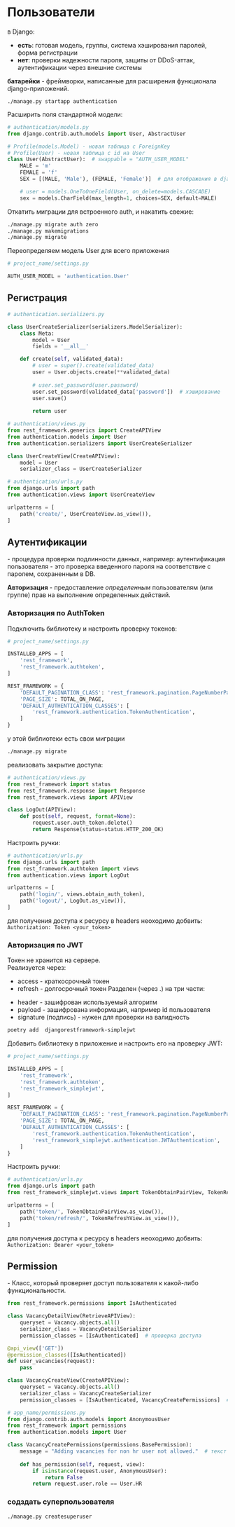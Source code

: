 # Пользователи

в Django:
* **есть**:
    готовая модель, группы, система хэширования паролей, форма регистрации
* **нет**:
    проверки надежности пароля, защиты от DDoS-аттак, аутентификации через внешние системы

**батарейки** - фреймворки, написанные для расширения функционала django-приложений.

```shell
./manage.py startapp authentication
```

Расширить поля стандартной модели:
```python
# authentication/models.py
from django.contrib.auth.models import User, AbstractUser

# Profile(models.Model) - новая таблица c ForeignKey
# Profile(User) - новая таблица с id на User
class User(AbstractUser):  # swappable = "AUTH_USER_MODEL"
    MALE = 'm'
    FEMALE = 'f'
    SEX = [(MALE, 'Male'), (FEMALE, 'Female')]  # для отображения в django формах

    # user = models.OneToOneField(User, on_delete=models.CASCADE)
    sex = models.CharField(max_length=1, choices=SEX, default=MALE)
```

Откатить миграции для встроенного auth, и накатить свежие:
```sh
./manage.py migrate auth zero
./manage.py makemigrations
./manage.py migrate
```

Переопределяем модель User для всего приложения
```python
# project_name/settings.py

AUTH_USER_MODEL = 'authentication.User'
```


## Регистрация

```python
# authentication.serializers.py

class UserCreateSerializer(serializers.ModelSerializer):
    class Meta:
        model = User
        fields = '__all__'

    def create(self, validated_data):
        # user = super().create(validated_data)
        user = User.objects.create(**validated_data)
        
        # user.set_password(user.password)
        user.set_password(validated_data['password'])  # хэширование
        user.save()
        
        return user
```

```python
# authentication/views.py
from rest_framework.generics import CreateAPIView
from authentication.models import User
from authentication.serializers import UserCreateSerializer

class UserCreateView(CreateAPIView):
    model = User
    serializer_class = UserCreateSerializer
```

```python
# authentication/urls.py
from django.urls import path
from authentication.views import UserCreateView

urlpatterns = [
    path('create/', UserCreateView.as_view()),
]
```
    

## Aутентификации

\- процедура проверки подлинности данных, например: аутентификация пользователя - это проверка введенного пароля на соответствие с паролем, сохраненным в DB.

**Авторизация** - предоставление *определенным* пользователям (или группе) прав на выполнение определенных действий.

### Авторизация по AuthToken

Подключить библиотеку и настроить проверку токенов:
```python
# project_name/settings.py

INSTALLED_APPS = [
    'rest_framework',
    'rest_framework.authtoken',
]

REST_FRAMEWORK = {
    'DEFAULT_PAGINATION_CLASS': 'rest_framework.pagination.PageNumberPagination',
    'PAGE_SIZE': TOTAL_ON_PAGE,
    'DEFAULT_AUTHENTICATION_CLASSES': [
        'rest_framework.authentication.TokenAuthentication',
    ]
}
```

у этой библиотеки есть свои миграции

```sh
./manage.py migrate
```

реализовать закрытие доступа:
```python
# authentication/views.py
from rest_framework import status
from rest_framework.response import Response
from rest_framework.views import APIView

class LogOut(APIView):
    def post(self, request, format=None):
        request.user.auth_token.delete()
        return Response(status=status.HTTP_200_OK)
```

Настроить ручки:
```python
# authentication/urls.py
from django.urls import path
from rest_framework.authtoken import views
from authentication.views import LogOut

urlpatterns = [
    path('login/', views.obtain_auth_token),
    path('logout/', LogOut.as_view()),
]
```

для получения доступа к ресурсу в headers неоходимо добвить:
`Authorization: Token <your_token>`


### Авторизация по JWT

Токен не хранится на сервере.\
Реализуется через:
- access - краткосрочный токен
- refresh - долгосрочный токен
Разделен (через .) на три части:
* header - зашифрован используемый алгоритм
* payload - зашифрована информация, например id пользователя
* signature (подпись) - нужен для проверки на валидность


```sh
poetry add  djangorestframework-simplejwt
```

Добавить библиотеку в приложение и настроить его на проверку JWT:
```python
# project_name/settings.py

INSTALLED_APPS = [
    'rest_framework',
    'rest_framework.authtoken',
    'rest_framework_simplejwt',
]

REST_FRAMEWORK = {
    'DEFAULT_PAGINATION_CLASS': 'rest_framework.pagination.PageNumberPagination',
    'PAGE_SIZE': TOTAL_ON_PAGE,
    'DEFAULT_AUTHENTICATION_CLASSES': [
        'rest_framework.authentication.TokenAuthentication',
        'rest_framework_simplejwt.authentication.JWTAuthentication',
    ]
}
```

Настроить ручки:
```python
# authentication/urls.py
from django.urls import path
from rest_framework_simplejwt.views import TokenObtainPairView, TokenRefreshView

urlpatterns = [
    path('token/', TokenObtainPairView.as_view()),
    path('token/refresh/', TokenRefreshView.as_view()),
]
```

для получения доступа к ресурсу в headers неоходимо добвить:
`Authorization: Bearer <your_token>`


## Permission

\- Класс, который проверяет доступ пользователя к какой-либо функциональности.

```python
from rest_framework.permissions import IsAuthenticated

class VacancyDetailView(RetrieveAPIView):
    queryset = Vacancy.objects.all()
    serializer_class = VacancyDetailSerializer
    permission_classes = [IsAuthenticated]  # проверка доступа

@api_view(['GET'])
@permission_classes([IsAuthenticated])
def user_vacancies(request):
    pass

class VacancyCreateView(CreateAPIView):
    queryset = Vacancy.objects.all()
    serializer_class = VacancyCreateSerializer
    permission_classes = [IsAuthenticated, VacancyCreatePermissions]  # добавление своей проверки
```

```python
# app_name/permissions.py
from django.contrib.auth.models import AnonymousUser
from rest_framework import permissions
from authentication.models import User

class VacancyCreatePermissions(permissions.BasePermission):
    message = "Adding vacancies for non hr user not allowed."  # текст ошибки
    
    def has_permission(self, request, view):
        if isinstance(request.user, AnonymousUser):
            return False
        return request.user.role == User.HR
```

### содздать суперпользователя

```sh
./manage.py createsuperuser
```
